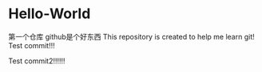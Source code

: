 # Hello-World
第一个仓库
github是个好东西
This repository is created to help me learn git!
Test commit!!!


Test commit2!!!!!!
